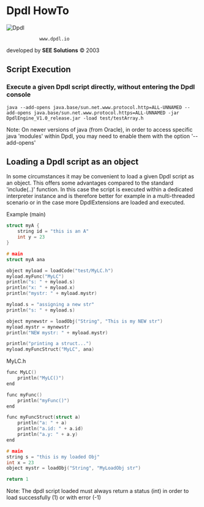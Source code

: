 # Dpdl HowTo

![Dpdl](https://www.dpdl.io/images/dpdl-io.png)

				www.dpdl.io

developed by
**SEE Solutions**
&copy; 2003	


## Script Execution

### Execute a given Dpdl script directly, without entering the Dpdl console

```
java --add-opens java.base/sun.net.www.protocol.http=ALL-UNNAMED --add-opens java.base/sun.net.www.protocol.https=ALL-UNNAMED -jar DpdlEngine_V1.0_release.jar -load test/testArray.h
```
Note: On newer versions of java (from Oracle), in order to access specific java 'modules' within Dpdl, you may need to enable them with the option '--add-opens'


## Loading a Dpdl script as an object

In some circumstances it may be convenient to load a given Dpdl script as an object. 
This offers some advantages compared to the standard 'include(..)' function.
In this case the script is executed within a dedicated interpreter instance and is therefore better for example in a multi-threaded scenario or in the case more DpdlExtensions are loaded and executed.

Example (main)
```c
struct myA {
	string id = "this is an A"
	int y = 23
}

# main
struct myA ana

object myload = loadCode("test/MyLC.h")
myload.myFunc("MyLC")
println("s: " + myload.s)
println("x: " + myload.x)
println("mystr: " + myload.mystr)

myload.s = "assigning a new str"
println("s: " + myload.s)

object mynewstr = loadObj("String", "This is my NEW str")
myload.mystr = mynewstr
println("NEW mystr: " + myload.mystr)

println("printing a struct...")
myload.myFuncStruct("MyLC", ana)
```

MyLC.h
```c
func MyLC()
	println("MyLC()")
end

func myFunc()
	println("myFunc()")
end

func myFuncStruct(struct a)
	println("a: " + a)
	println("a.id: " + a.id)
	println("a.y: " + a.y)
end

# main
string s = "this is my loaded Obj"
int x = 23
object mystr = loadObj("String", "MyLoadObj str")

return 1
```
Note: The dpdl script loaded must always return a status (int) in order to load successfully (1) or with error (-1)

